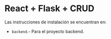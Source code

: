 # React + Flask + CRUD
Las instrucciones de instalación se encuentran en:
- `backend`.- Para el proyecto backend.